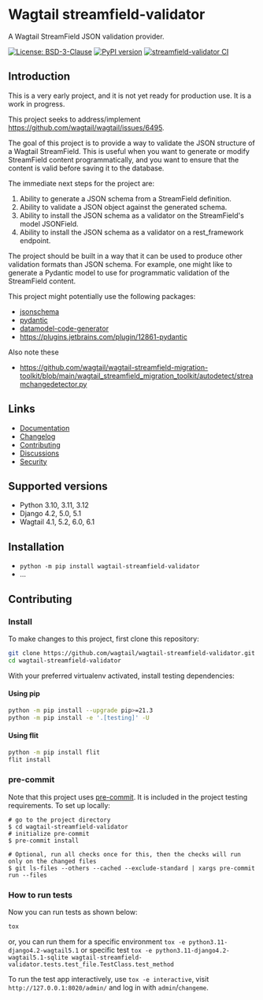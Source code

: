 # Wagtail streamfield-validator

A Wagtail StreamField JSON validation provider.

[![License: BSD-3-Clause](https://img.shields.io/badge/License-BSD--3--Clause-blue.svg)](https://opensource.org/licenses/BSD-3-Clause)
[![PyPI version](https://badge.fury.io/py/wagtail-streamfield-validator.svg)](https://badge.fury.io/py/wagtail-streamfield-validator)
[![streamfield-validator CI](https://github.com/wagtail/wagtail-streamfield-validator/actions/workflows/test.yml/badge.svg)](https://github.com/wagtail/wagtail-streamfield-validator/actions/workflows/test.yml)

## Introduction

This is a very early project, and it is not yet ready for production use. It is a work in progress.

This project seeks to address/implement https://github.com/wagtail/wagtail/issues/6495.

The goal of this project is to provide a way to validate the JSON structure of a Wagtail StreamField.
This is useful when you want to generate or modify StreamField content programmatically, and you want
to ensure that the content is valid before saving it to the database.

The immediate next steps for the project are:

1. Ability to generate a JSON schema from a StreamField definition.
2. Ability to validate a JSON object against the generated schema.
3. Ability to install the JSON schema as a validator on the StreamField's model JSONField.
4. Ability to install the JSON schema as a validator on a rest_framework endpoint.

The project should be built in a way that it can be used to produce other validation formats than
JSON schema. For example, one might like to generate a Pydantic model to use for programmatic
validation of the StreamField content.

This project might potentially use the following packages:

- [jsonschema](https://pypi.org/project/jsonschema/)
- [pydantic](https://pypi.org/project/pydantic/)
- [datamodel-code-generator](https://pypi.org/project/datamodel-code-generator/)
- https://plugins.jetbrains.com/plugin/12861-pydantic

Also note these

- https://github.com/wagtail/wagtail-streamfield-migration-toolkit/blob/main/wagtail_streamfield_migration_toolkit/autodetect/streamchangedetector.py

## Links

- [Documentation](https://github.com/wagtail/wagtail-streamfield-validator/blob/main/README.md)
- [Changelog](https://github.com/wagtail/wagtail-streamfield-validator/blob/main/CHANGELOG.md)
- [Contributing](https://github.com/wagtail/wagtail-streamfield-validator/blob/main/CONTRIBUTING.md)
- [Discussions](https://github.com/wagtail/wagtail-streamfield-validator/discussions)
- [Security](https://github.com/wagtail/wagtail-streamfield-validator/security)

## Supported versions

- Python 3.10, 3.11, 3.12
- Django 4.2, 5.0, 5.1
- Wagtail 4.1, 5.2, 6.0, 6.1

## Installation

- `python -m pip install wagtail-streamfield-validator`
- ...

## Contributing

### Install

To make changes to this project, first clone this repository:

```sh
git clone https://github.com/wagtail/wagtail-streamfield-validator.git
cd wagtail-streamfield-validator
```

With your preferred virtualenv activated, install testing dependencies:

#### Using pip

```sh
python -m pip install --upgrade pip>=21.3
python -m pip install -e '.[testing]' -U
```

#### Using flit

```sh
python -m pip install flit
flit install
```

### pre-commit

Note that this project uses [pre-commit](https://github.com/pre-commit/pre-commit).
It is included in the project testing requirements. To set up locally:

```shell
# go to the project directory
$ cd wagtail-streamfield-validator
# initialize pre-commit
$ pre-commit install

# Optional, run all checks once for this, then the checks will run only on the changed files
$ git ls-files --others --cached --exclude-standard | xargs pre-commit run --files
```

### How to run tests

Now you can run tests as shown below:

```sh
tox
```

or, you can run them for a specific environment `tox -e python3.11-django4.2-wagtail5.1` or specific test
`tox -e python3.11-django4.2-wagtail5.1-sqlite wagtail-streamfield-validator.tests.test_file.TestClass.test_method`

To run the test app interactively, use `tox -e interactive`, visit `http://127.0.0.1:8020/admin/` and log in with `admin`/`changeme`.
